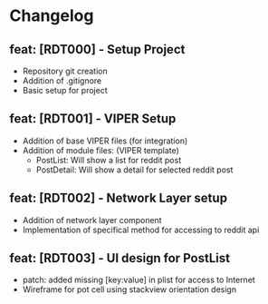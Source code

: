 # Changelog

## feat: [RDT000] - Setup Project
- Repository git creation
- Addition of .gitignore
- Basic setup for project

## feat: [RDT001] - VIPER Setup
- Addition of base VIPER files (for integration)
- Addition of module files: (VIPER template)
  - PostList: Will show a list for reddit post
  - PostDetail: Will show a detail for selected reddit post

## feat: [RDT002] - Network Layer setup
- Addition of network layer component
- Implementation of specifical method for accessing to reddit api

## feat: [RDT003] - UI design for PostList
- patch: added missing [key:value] in plist for access to Internet
- Wireframe for pot cell using stackview orientation design




